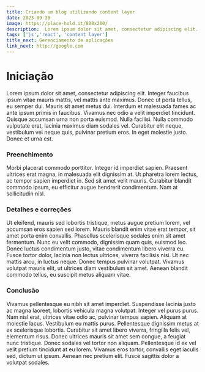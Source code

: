 ```yaml
---
title: Criando um blog utilizando content layer
date: 2023-09-30
image: https://place-hold.it/800x200/
description:  Lorem ipsum dolor sit amet, consectetur adipiscing elit. Suspendisse erat nulla, gravida sed elementum nec, pharetra et neque. Phasellus nisi nulla, maximus ac lacinia non, ullamcorper quis sapien. Proin a velit non lacus fringilla convallis. 
tags: ['js','react', 'content layer']
title_next: Gerenciamento de aplicações
link_next: http://google.com
---
```


# Iniciação

Lorem ipsum dolor sit amet, consectetur adipiscing elit. Integer faucibus ipsum vitae mauris mattis, vel mattis ante maximus. Donec ut porta tellus, eu semper dui. Mauris sit amet metus dui. Interdum et malesuada fames ac ante ipsum primis in faucibus. Vivamus nec odio a velit imperdiet tincidunt. Quisque accumsan urna non porta euismod. Nulla facilisi. Nulla commodo vulputate erat, lacinia maximus diam sodales vel. Curabitur elit neque, vestibulum vel neque quis, pulvinar pretium eros. In eget molestie justo. Donec et urna est.

### Preenchimento

Morbi placerat commodo porttitor. Integer id imperdiet sapien. Praesent ultrices erat magna, in malesuada elit dignissim at. Ut pharetra lorem lectus, ac tempor sapien imperdiet in. Sed sit amet velit mauris. Curabitur blandit commodo ipsum, eu efficitur augue hendrerit condimentum. Nam at sollicitudin nisl.

### Detalhes e correções

Ut eleifend, mauris sed lobortis tristique, metus augue pretium lorem, vel accumsan eros sapien sed lorem. Mauris blandit enim vitae erat tempor, sit amet porta enim convallis. Phasellus scelerisque sodales enim sit amet fermentum. Nunc eu velit commodo, dignissim quam quis, euismod leo. Donec luctus condimentum justo, vitae condimentum libero viverra eu. Fusce tortor dolor, lacinia non lectus ultrices, viverra facilisis nisi. Ut nec mattis arcu, in luctus neque. Donec tempus pulvinar volutpat. Vivamus volutpat mauris elit, ut ultrices diam vestibulum sit amet. Aenean blandit commodo tellus, eu suscipit metus aliquam vitae.

### Conclusão

Vivamus pellentesque eu nibh sit amet imperdiet. Suspendisse lacinia justo ac magna laoreet, lobortis vehicula magna volutpat. Integer vel purus purus. Nam nisl erat, ultrices vitae odio ac, pulvinar tempus sapien. Aliquam at molestie lacus. Vestibulum eu mattis purus. Pellentesque dignissim metus at ex scelerisque lobortis. Curabitur sit amet libero viverra, fringilla felis vel, elementum risus. Donec ultrices mauris sit amet sem congue, a feugiat nunc tristique. Donec sodales vel tortor non aliquam. Pellentesque id ex vel velit pretium tincidunt at eu lorem. Vivamus eros tortor, convallis eget iaculis sed, dictum ut ipsum. Aenean nec pretium elit. Fusce sagittis dolor a volutpat sodales.
